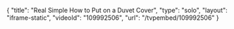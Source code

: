 {
    "title": "Real Simple How to Put on a Duvet Cover",
    "type": "solo",
    "layout": "iframe-static",
    "videoId": "109992506",
    "url": "\/tvpembed\/109992506"
}